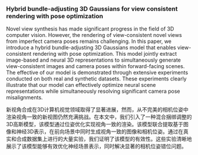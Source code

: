 ### Hybrid bundle-adjusting 3D Gaussians for view consistent rendering with pose optimization

Novel view synthesis has made significant progress in the field of 3D computer vision. However, the rendering of view-consistent novel views from imperfect camera poses remains challenging. In this paper, we introduce a hybrid bundle-adjusting 3D Gaussians model that enables view-consistent rendering with pose optimization. This model jointly extract image-based and neural 3D representations to simultaneously generate view-consistent images and camera poses within forward-facing scenes. The effective of our model is demonstrated through extensive experiments conducted on both real and synthetic datasets. These experiments clearly illustrate that our model can effectively optimize neural scene representations while simultaneously resolving significant camera pose misalignments.

新视角合成在3D计算机视觉领域取得了显著进展，然而，从不完美的相机位姿中渲染视角一致的新视图仍然充满挑战。在本文中，我们引入了一种混合捆绑调整的3D高斯模型，该模型通过位姿优化实现视角一致的渲染。该模型联合提取基于图像和神经3D表示，在前向场景中同时生成视角一致的图像和相机位姿。通过在真实和合成数据集上进行的大量实验，我们证明了该模型的有效性。这些实验清晰地展示了该模型能够有效优化神经场景表示，同时解决显著的相机位姿错位问题。
